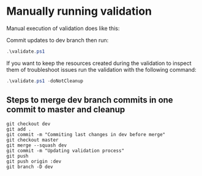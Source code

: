 # Manually running validation

Manual execution of validation does like this:

Commit updates to dev branch then run:

```powershell
.\validate.ps1
```

If you want to keep the resources created during the validation to inspect them of troubleshoot issues run the validation with the following command:

```powershell
.\validate.ps1 -doNotCleanup
```

## Steps to merge dev branch commits in one commit to master and cleanup

```
git checkout dev
git add .
git commit -m "Commiting last changes in dev before merge"
git checkout master
git merge --squash dev
git commit -m "Updating validation process"
git push
git push origin :dev
git branch -D dev
```